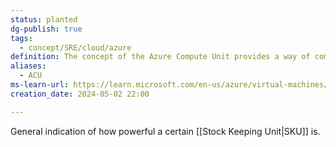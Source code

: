 ```yaml
---
status: planted
dg-publish: true
tags:
  - concept/SRE/cloud/azure
definition: The concept of the Azure Compute Unit provides a way of comparing compute (CPU) performance across Azure SKUs.
aliases:
  - ACU
ms-learn-url: https://learn.microsoft.com/en-us/azure/virtual-machines/acu
creation_date: 2024-05-02 22:00

---
```


General indication of how powerful a certain [[Stock Keeping Unit|SKU]] is.
